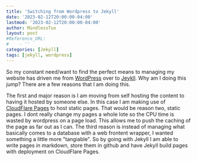 ```yaml
---
title: 'Switching from Wordpress to Jekyll'
date: '2023-02-12T20:00:00-04:00'
lastmod: '2023-02-12T20:00:00-04:00'
author: MindlessTux
layout: post
#Reference_URL:
#    - ''
categories: [Jekyll]
tags: [jekyll, wordpress]
---
```


So my constant need/want to find the perfect means to managing my website has driven me from [WordPress](https://wordpress.org/) over to [Jeykll](https://jekyllrb.com/).  Why am I doing this jump?  There are a few reasons that I am doing this.

<!--readmore-->

The first and major reason is I am moving from self hosting the content to having it hosted by someone else.  In this case I am making use of [CloudFlare Pages](https://pages.cloudflare.com/) to host static pages.  That would be reason two, static pages.  I dont really change my pages a whole lote so the CPU time is wasted by wordpress on a page load.  This allows me to push the caching of the page as far out as I can.  The third reason is instead of managing what basically comes to a database with a web frontent wrapper, I wanted something a little more "tangiable".  So by going with Jekyll I am able to write pages in markdown, store them in github and have Jekyll build pages with deployment on CloudFlare Pages.
